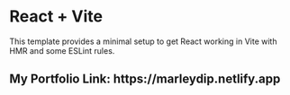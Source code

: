 # React + Vite

This template provides a minimal setup to get React working in Vite with HMR and some ESLint rules.

<h2>My Portfolio Link: https://marleydip.netlify.app</h2>
